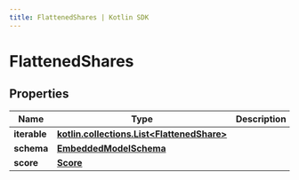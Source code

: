 ```yaml
---
title: FlattenedShares | Kotlin SDK
---
```




# FlattenedShares

## Properties
Name | Type | Description | Notes
------------ | ------------- | ------------- | -------------
**iterable** | [**kotlin.collections.List&lt;FlattenedShare&gt;**](FlattenedShare) |  | 
**schema** | [**EmbeddedModelSchema**](EmbeddedModelSchema) |  |  [optional]
**score** | [**Score**](Score) |  |  [optional]





